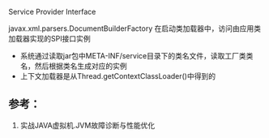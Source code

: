 


Service Provider Interface


javax.xml.parsers.DocumentBuilderFactory
在启动类加载器中，访问由应用类加载器实现的SPI接口实例

* 系统通过读取jar包中META-INF/service目录下的类名文件，读取工厂类类名，然后根据类名生成对应的实例
* 上下文加载器是从Thread.getContextClassLoader()中得到的


## 参考：

1. 实战JAVA虚拟机.JVM故障诊断与性能优化